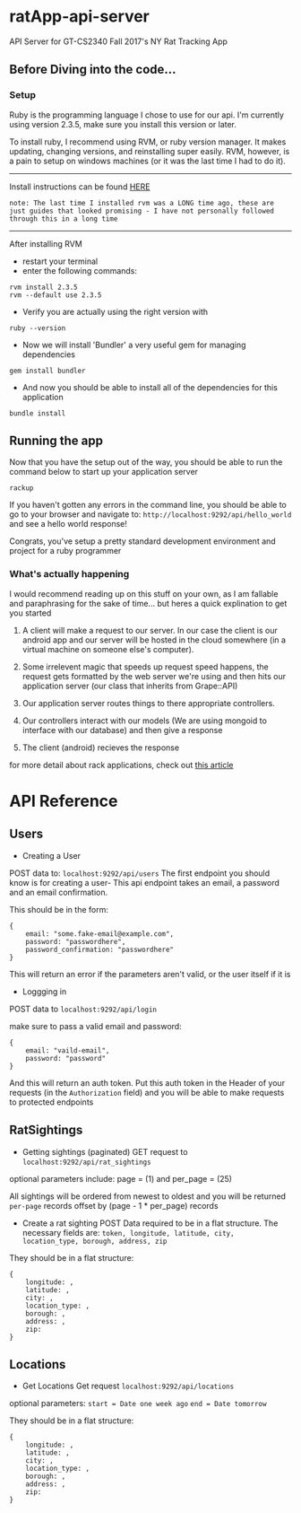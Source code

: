 # ratApp-api-server
API Server for GT-CS2340 Fall 2017's NY Rat Tracking App

## Before Diving into the code...
### Setup
Ruby is the programming language I chose to use for our api. I'm currently using version 2.3.5, make sure you install this version or later.

To install ruby, I recommend using RVM, or ruby version manager. It makes updating, changing versions, and reinstalling super easily. RVM, however, is a pain to setup on windows machines (or it was the last time I had to do it).

---------------------------------------

Install instructions can be found [HERE](https://rvm.io/rvm/install "RVM install guide")

`note: The last time I installed rvm was a LONG time ago, these are just guides that looked promising - I have not personally followed through this in a long time`


---------------------------------------
After installing RVM
- restart your terminal
- enter the following commands:

``` 
rvm install 2.3.5
rvm --default use 2.3.5 
```
- Verify you are actually using the right version with
```
ruby --version
```
- Now we will install 'Bundler' a very useful gem for managing dependencies
```
gem install bundler
```
- And now you should be able to install all of the dependencies for this application
```
bundle install
```

## Running the app
Now that you have the setup out of the way, you should be able to run the command below to start up your application server

`rackup`

If you haven't gotten any errors in the command line, you should be able to go to your browser and navigate to: `http://localhost:9292/api/hello_world` and see a hello world response!

Congrats, you've setup a pretty standard development environment and project for a ruby programmer


### What's actually happening
I would recommend reading up on this stuff on your own, as I am fallable and paraphrasing for the sake of time... but heres a quick explination to get you started

1. A client will make a request to our server. In our case the client is our android app and our server will be hosted in the cloud somewhere (in a virtual machine on someone else's computer). 

2. Some irrelevent magic that speeds up request speed happens, the request gets formatted by the web server we're using and then hits our application server (our class that inherits from Grape::API)

3.  Our application server routes things to there appropriate controllers.

4. Our controllers interact with our models (We are using mongoid to interface with our database) and then give a response

5. The client (android) recieves the response


for more detail about rack applications, check out [this article](https://www.rubyraptor.org/how-we-made-raptor-up-to-4x-faster-than-unicorn-and-up-to-2x-faster-than-puma-torquebox/)

# API Reference
## Users
- Creating a User


POST data to: `localhost:9292/api/users`
The first endpoint you should know is for creating a user- This api endpoint takes an email, a password and an email confirmation.

This should be in the form:
```
{
	email: "some.fake-email@example.com",
	password: "passwordhere",
	password_confirmation: "passwordhere"
}

```
This will return an error if the parameters aren't valid, or the user itself if it is


- Loggging in

POST data to `localhost:9292/api/login`

make sure to pass a valid email and password:
```
{
	email: "vaild-email",
	password: "password"
}
```

And this will return an auth token. Put this auth token in the Header of your requests (in the `Authorization` field) and you will be able to make requests to protected endpoints

## RatSightings
- Getting sightings (paginated)
GET request to `localhost:9292/api/rat_sightings`

optional parameters include: page = (1) and per_page = (25)

All sightings will be ordered from newest to oldest and you will be returned `per-page` records
offset by (page - 1 * per_page) records

- Create a rat sighting
POST 
Data required to be in a flat structure. The necessary fields are:
`token, longitude, latitude, city, location_type, borough, address, zip`

They should be in  a flat structure:
```
{
	longitude: ,
	latitude: ,
	city: , 
	location_type: ,
	borough: ,
	address: , 
	zip: 
}
```
## Locations
- Get Locations
Get request `localhost:9292/api/locations`

optional parameters: 
		`start = Date one week ago`
		`end = Date tomorrow`

They should be in  a flat structure:
```
{
	longitude: ,
	latitude: ,
	city: , 
	location_type: ,
	borough: ,
	address: , 
	zip: 
}
```
